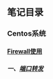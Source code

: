 ## 笔记目录

### Centos系统

####  [Firewall使用][firewall]
##### 一、[端口转发][firewall#端口转发]





[firewall]: https://github.com/jiangwhua15/soft_install/blob/main/firewall.md
[firewall#端口转发]: https://github.com/jiangwhua15/soft_install/blob/main/firewall.md#端口转发
